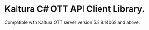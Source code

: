 # Kaltura C# OTT API Client Library.
Compatible with Kaltura OTT server version 5.2.8.14069 and above.
